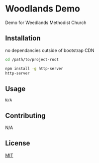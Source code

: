 # Woodlands Demo

Demo for Weedlands Methodist Church

## Installation

no dependancies outside of bootstrap CDN 


```bash
cd /path/to/project-root

npm install -g http-server
http-server

```

## Usage

```
N/A
```

## Contributing

N/A

## License

[MIT](https://choosealicense.com/licenses/mit/)